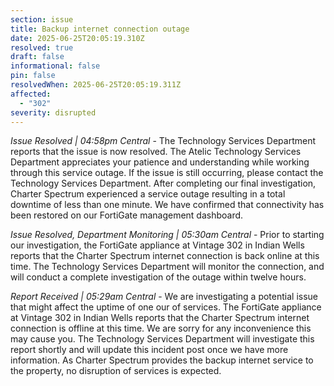 ```yaml
---
section: issue
title: Backup internet connection outage
date: 2025-06-25T20:05:19.310Z
resolved: true
draft: false
informational: false
pin: false
resolvedWhen: 2025-06-25T20:05:19.311Z
affected:
  - "302"
severity: disrupted
---
```

*Issue Resolved | 04:58pm Central* - The Technology Services Department reports that the issue is now resolved. The Atelic Technology Services Department appreciates your patience and understanding while working through this service outage. If the issue is still occurring, please contact the Technology Services Department. After completing our final investigation, Charter Spectrum experienced a service outage resulting in a total downtime of less than one minute. We have confirmed that connectivity has been restored on our FortiGate management dashboard.

*Issue Resolved, Department Monitoring | 05:30am Central* - Prior to starting our investigation, the FortiGate appliance at Vintage 302 in Indian Wells reports that the Charter Spectrum internet connection is back online at this time. The Technology Services Department will monitor the connection, and will conduct a complete investigation of the outage within twelve hours.

*Report Received | 05:29am Central* - We are investigating a potential issue that might affect the uptime of one our of services. The FortiGate appliance at Vintage 302 in Indian Wells reports that the Charter Spectrum internet connection is offline at this time. We are sorry for any inconvenience this may cause you. The Technology Services Department will investigate this report shortly and will update this incident post once we have more information. As Charter Spectrum provides the backup internet service to the property, no disruption of services is expected.